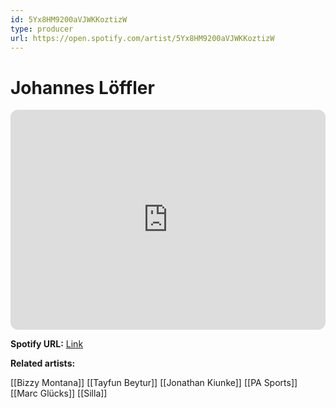```yaml
---
id: 5Yx8HM9200aVJWKKoztizW
type: producer
url: https://open.spotify.com/artist/5Yx8HM9200aVJWKKoztizW
---
```

# Johannes Löffler

<iframe style="border-radius:12px" src="https://open.spotify.com/embed/artist/5Yx8HM9200aVJWKKoztizW" width="100%" height="352" frameBorder="0" allowfullscreen="" allow="autoplay; clipboard-write; encrypted-media; fullscreen; picture-in-picture" loading="lazy"></iframe>

**Spotify URL:** [Link](https://open.spotify.com/artist/5Yx8HM9200aVJWKKoztizW)

**Related artists:**

[[Bizzy Montana]]
[[Tayfun Beytur]]
[[Jonathan Kiunke]]
[[PA Sports]]
[[Marc Glücks]]
[[Silla]]
